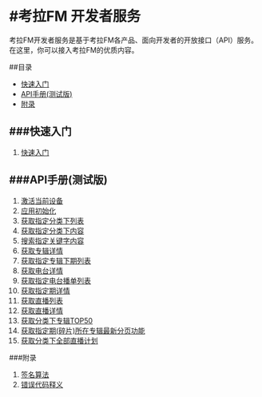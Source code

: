 #考拉FM 开发者服务
===
考拉FM开发者服务是基于考拉FM各产品、面向开发者的开放接口（API）服务。在这里，你可以接入考拉FM的优质内容。

##目录
+ [快速入门](#快速入门)
+ [API手册(测试版)](#API手册(测试版))
+ [附录](#附录)

###快速入门   
----   
1. [快速入门](docs/quickstart.md)

###API手册(测试版)
---
1. [激活当前设备](docs/app-active.md)
2. [应用初始化](docs/app-init.md)
3. [获取指定分类下列表](docs/category-sublist.md)
4. [获取指定分类下内容](docs/content-list.md)
5. [搜索指定关键字内容](docs/content-search.md)
6. [获取专辑详情](docs/album-get.md)
7. [获取指定专辑下期列表](docs/audio-list.md)
8. [获取电台详情](docs/radio-get.md)
9. [获取指定电台播单列表](docs/radio-playlist.md)
10. [获取指定期详情](docs/audio-get.md)
11. [获取直播列表](docs/livelist.md)
12. [获取直播详情](docs/liveget.md)
13. [获取分类下专辑TOP50](docs/albumtop.md)
14. [获取指定期(碎片)所在专辑最新分页功能](docs/audiopage.md)
15. [获取分类下全部直播计划](docs/liveall.md)


###附录
1. [签名算法](docs/signature.md)
2. [错误代码释义](docs/errcode.md)



